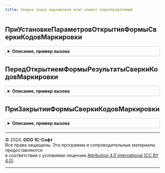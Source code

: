 ```yaml
---
title: Сверка кодов маркировки исмп клиент переопределямый
---
```



## ПриУстановкеПараметровОткрытияФормыСверкиКодовМаркировки
<details style="margin: 1em 0; padding: 0.5em; border: 1px solid #ccc; border-radius: 6px;">

<summary style="font-weight: bold; cursor: pointer;">Описание, пример вызова</summary>

```bsl

// Заполняет специфичные параметры открытия формы результатов сверки кодов маркировки в зависимости от точки вызова.
// Например, определяет доступность функционала по согласованию расхождений и заполняет признак режима проверки входящего электронного документа.
// Параметры:
//  Форма - ФормаКлиентскогоПриложения - форма из которой происходит открытие формы результатов сверки кодов маркировки.
//  Параметры - Структура - (См. СверкаКодовМаркировкиИСМПКлиент.ПараметрыОткрытияФормыСверки).
//
Процедура ПриУстановкеПараметровОткрытияФормыСверкиКодовМаркировки(Форма, Параметры) Экспорт
```

Пример вызова
```bsl
СверкаКодовМаркировкиИСМПКлиентПереопределямый.ПриУстановкеПараметровОткрытияФормыСверкиКодовМаркировки(Форма, Параметры) 
```
</details>

## ПередОткрытиемФормыРезультатыСверкиКодовМаркировки
<details style="margin: 1em 0; padding: 0.5em; border: 1px solid #ccc; border-radius: 6px;">

<summary style="font-weight: bold; cursor: pointer;">Описание, пример вызова</summary>

```bsl

// Выполняет специфичные действия перед открытием формы результатов сверки кодов маркировки в зависимости от точки вызова.
// Для открытия результатов сверки из документа, полученного по ЭДО (например, акт о расхождениях, корректировка приобретения) необходимо
// проверить заполненность реквизита документ-основание. (см. ПараметрыОткрытия.ИмяКоллекцииДокументыОснование, ПараметрыОткрытия.ИмяРеквизитаДокументОснования).
//
// Параметры:
//  Форма - ФормаКлиентскогоПриложения - форма из которой происходит открытие формы сверки кодов маркировки.
//  ПараметрыОткрытия - Структура - (См. СверкаКодовМаркировкиИСМПКлиент.ПараметрыОткрытияФормыСверки()).
//  ПараметрыФормыПроверки - Структура - подготовленные параметры открытия формы сверки кодов маркировки.
//  Отказ - Булево - отказ от открытия формы.
//
Процедура ПередОткрытиемФормыРезультатыСверкиКодовМаркировки(Форма, ПараметрыОткрытия, ПараметрыФормыПроверки, Отказ) Экспорт
```

Пример вызова
```bsl
СверкаКодовМаркировкиИСМПКлиентПереопределямый.ПередОткрытиемФормыРезультатыСверкиКодовМаркировки(Форма, ПараметрыОткрытия, ПараметрыФормыПроверки, Отказ) 
```
</details>

## ПриЗакрытииФормыСверкиКодовМаркировки
<details style="margin: 1em 0; padding: 0.5em; border: 1px solid #ccc; border-radius: 6px;">

<summary style="font-weight: bold; cursor: pointer;">Описание, пример вызова</summary>

```bsl

// Выполняет специфичные действия после закрытия форм сверки кодов маркировки в зависимости от точки вызова
//
// Параметры:
//  РезультатЗакрытия - Произвольный - результат закрытия формы проверки и подбора
//  ДополнительныеПараметры - Структура - структура с реквизитом Форма (управляемая форма из которой происходил вызов)
//
Процедура ПриЗакрытииФормыСверкиКодовМаркировки(РезультатЗакрытия, ДополнительныеПараметры) Экспорт
```

Пример вызова
```bsl
СверкаКодовМаркировкиИСМПКлиентПереопределямый.ПриЗакрытииФормыСверкиКодовМаркировки(РезультатЗакрытия, ДополнительныеПараметры) 
```
</details>

---

© 2024, **ООО 1С-Софт**  
Все права защищены. Эта программа и сопроводительные материалы предоставляются  
в соответствии с условиями лицензии [Attribution 4.0 International (CC BY 4.0)](https://creativecommons.org/licenses/by/4.0/legalcode).

---
